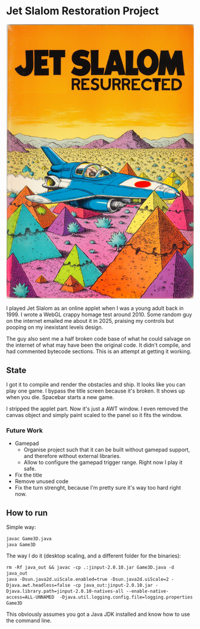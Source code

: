 # Jet Slalom Restoration Project

![AI Generated Cover](slalom.jpg?raw=true)

I played Jet Slalom as an online applet when I was a young adult back in 1999.
I wrote a WebGL crappy homage test around 2010.
Some random guy on the internet emailed me about it in 2025, praising my controls but pooping on my inexistant levels design.

The guy also sent me a half broken code base of what he could salvage on the internet of what may have been the original code.
It didn't compile, and had commented bytecode sections.
This is an attempt at getting it working.

## State

I got it to compile and render the obstacles and ship. It looks like you can play one game. I bypass the title screen because it's broken. It shows up when you die. Spacebar starts a new game.

I stripped the applet part. Now it's just a AWT window. I even removed the canvas object and simply paint scaled to the panel so it fits the window.

### Future Work

- Gamepad
  - Organise project such that it can be built without gamepad support, and therefore without external libraries.
  - Allow to configure the gamepad trigger range. Right now I play it safe.
- Fix the title
- Remove unused code
- Fix the turn strenght, because I'm pretty sure it's way too hard right now.

## How to run

Simple way:
```
javac Game3D.java
java Game3D
```

The way I do it (desktop scaling, and a different folder for the binaries):
```
rm -Rf java_out && javac -cp .:jinput-2.0.10.jar Game3D.java -d java_out
java -Dsun.java2d.uiScale.enabled=true -Dsun.java2d.uiScale=2 -Djava.awt.headless=false -cp java_out:jinput-2.0.10.jar -Djava.library.path=jinput-2.0.10-natives-all --enable-native-access=ALL-UNNAMED  -Djava.util.logging.config.file=logging.properties Game3D
```

This obviously assumes you got a Java JDK installed and know how to use the command line.
